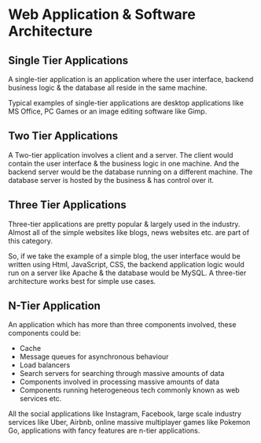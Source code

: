 # Web Application & Software Architecture

## Single Tier Applications
A single-tier application is an application where the user interface, backend business logic & the database all reside in the same machine.

Typical examples of single-tier applications are desktop applications like MS Office, PC Games or an image editing software like Gimp.

## Two Tier Applications
A Two-tier application involves a client and a server. The client would contain the user interface & the business logic in one machine. And the backend server would be the database running on a different machine. The database server is hosted by the business & has control over it.

## Three Tier Applications
Three-tier applications are pretty popular & largely used in the industry. Almost all of the simple websites like blogs, news websites etc. are part of this category.

So, if we take the example of a simple blog, the user interface would be written using Html, JavaScript, CSS, the backend application logic would run on a server like Apache & the database would be MySQL. A three-tier architecture works best for simple use cases.

## N-Tier Application
An application which has more than three components involved, these components could be:
* Cache
* Message queues for asynchronous behaviour
* Load balancers
* Search servers for searching through massive amounts of data
* Components involved in processing massive amounts of data
* Components running heterogeneous tech commonly known as web services etc.

All the social applications like Instagram, Facebook, large scale industry services like Uber, Airbnb, online massive multiplayer games like Pokemon Go, applications with fancy features are n-tier applications.
